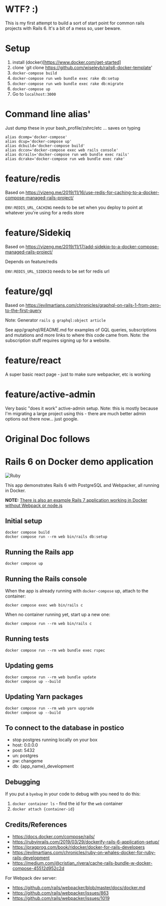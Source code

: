 # WTF? :)

This is my first attempt to build a sort of start point for common rails projects with Rails 6. It's a bit of a mess so, user beware.

# Setup

1. install (docker)[https://www.docker.com/get-started]
2. clone `git clone https://github.com/wiseleyb/rails6-docker-template'
3. `docker-compose build`
4. `docker-compose run web bundle exec rake db:setup`
5. `docker-compose run web bundle exec rake db:migrate`
6. `docker-compose up`
7. Go to `localhost:3000`

# Command line alias'

Just dump these in your bash_profile/zshrc/etc ... saves on typing

```
alias dcomp='docker-compose'
alias dcup='docker-compose up'
alias dcbuild='docker-compose build'
alias dccon='docker-compose exec web rails console'
alias dcrails='docker-compose run web bundle exec rails'
alias dcrake='docker-compose run web bundle exec rake'
```

# feature/redis

Based on https://yizeng.me/2019/11/16/use-redis-for-caching-to-a-docker-compose-managed-rails-project/

`ENV:REDIS_URL_CACHING` needs to be set when you deploy to point at whatever you're using for a redis store

# feature/Sidekiq

Based on https://yizeng.me/2019/11/17/add-sidekiq-to-a-docker-compose-managed-rails-project/

Depends on feature/redis

`ENV:REDIS_URL_SIDEKIQ` needs to be set for redis url

# feature/gql

Based on https://evilmartians.com/chronicles/graphql-on-rails-1-from-zero-to-the-first-query

Note: Generator `rails g graphql:object article`

See app/graphql/README.md for examples of GQL queries, subscriptions and mutations and more links to where this code came from.  Note: the subscription stuff requires signing up for a website.

# feature/react

A super basic react page - just to make sure webpacker, etc is working

# feature/active-admin

Very basic "does it work" active-admin setup. Note: this is mostly because I'm migrating a large project using this - there are much better admin options out there now... just google.

# Original Doc follows

# Rails 6 on Docker demo application

![Ruby](https://github.com/ryanwi/rails-on-docker/workflows/Ruby/badge.svg)

This app demonstrates Rails 6 with PostgreSQL and Webpacker, all running in Docker.

**NOTE:** [There is also an example Rails 7 application working in Docker without Webpack or node.js](https://github.com/ryanwi/rails7-on-docker)

## Initial setup
```
docker compose build
docker compose run --rm web bin/rails db:setup
```

## Running the Rails app
```
docker compose up
```

## Running the Rails console
When the app is already running with `docker-compose` up, attach to the container:
```
docker compose exec web bin/rails c
```

When no container running yet, start up a new one:
```
docker compose run --rm web bin/rails c
```

## Running tests
```
docker compose run --rm web bundle exec rspec
```

## Updating gems
```
docker compose run --rm web bundle update
docker compose up --build
```

## Updating Yarn packages
```
docker compose run --rm web yarn upgrade
docker compose up --build
```

## To connect to the database in postico

* stop postgres running locally on your box
* host: 0.0.0.0
* post: 5432
* un: postgres
* pw: changeme
* db: {app_name}_development

## Debugging

If you put a `byebug` in your code to debug with you need to do this:

1) `docker container ls` - find the id for the `web` container
2) `docker attach {container-id}`

## Credits/References

* https://docs.docker.com/compose/rails/
* https://rubyinrails.com/2019/03/29/dockerify-rails-6-application-setup/
* https://pragprog.com/book/ridocker/docker-for-rails-developers
* https://evilmartians.com/chronicles/ruby-on-whales-docker-for-ruby-rails-development
* https://medium.com/@cristian_rivera/cache-rails-bundle-w-docker-compose-45512d952c2d

For Webpack dev server:
* https://github.com/rails/webpacker/blob/master/docs/docker.md
* https://github.com/rails/webpacker/issues/863
* https://github.com/rails/webpacker/issues/1019
